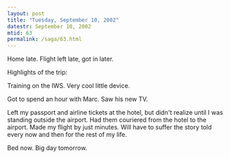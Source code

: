 ```yaml
---
layout: post
title: "Tuesday, September 10, 2002"
datestr: September 10, 2002
mtid: 63
permalink: /saga/63.html
---
```


Home late. Flight left late, got in later.

Highlights of the trip:

Training on the IWS. Very cool little device.

Got to spend an hour with Marc. Saw his new TV.

Left my passport and airline tickets at the hotel, but didn't realize until
I was standing outside the airport. Had them couriered from the hotel to the
airport. Made my flight by just minutes. Will have to suffer the story told
every now and then for the rest of my life.

Bed now. Big day tomorrow.

